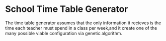 # School Time Table Generator
The time table generator assumes that the only information it recieves is the time each teacher must spend in a class per week,and it create one of the many possible viable configuration via genetic algorithm.

